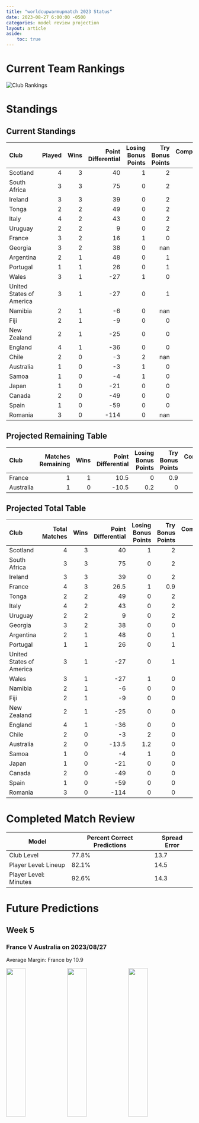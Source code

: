 ```yaml
---  
title: "worldcupwarmupmatch 2023 Status"  
date: 2023-08-27 6:00:00 -0500  
categories: model review projection  
layout: article  
aside:  
    toc: true  
---
```

# Current Team Rankings


![Club Rankings](plots/rankings_worldcupwarmupmatch-2023.png)
# Standings

## Current Standings


| Club                     |   Played |   Wins |   Point Differential |   Losing Bonus Points |   Try Bonus Points |   Competition Points |
|:-------------------------|---------:|-------:|---------------------:|----------------------:|-------------------:|---------------------:|
| Scotland                 |        4 |      3 |                   40 |                     1 |                  2 |                   15 |
| South Africa             |        3 |      3 |                   75 |                     0 |                  2 |                   14 |
| Ireland                  |        3 |      3 |                   39 |                     0 |                  2 |                   14 |
| Tonga                    |        2 |      2 |                   49 |                     0 |                  2 |                   10 |
| Italy                    |        4 |      2 |                   43 |                     0 |                  2 |                   10 |
| Uruguay                  |        2 |      2 |                    9 |                     0 |                  2 |                   10 |
| France                   |        3 |      2 |                   16 |                     1 |                  0 |                    9 |
| Georgia                  |        3 |      2 |                   38 |                     0 |                nan |                    8 |
| Argentina                |        2 |      1 |                   48 |                     0 |                  1 |                    5 |
| Portugal                 |        1 |      1 |                   26 |                     0 |                  1 |                    5 |
| Wales                    |        3 |      1 |                  -27 |                     1 |                  0 |                    5 |
| United States of America |        3 |      1 |                  -27 |                     0 |                  1 |                    5 |
| Namibia                  |        2 |      1 |                   -6 |                     0 |                nan |                    4 |
| Fiji                     |        2 |      1 |                   -9 |                     0 |                  0 |                    4 |
| New Zealand              |        2 |      1 |                  -25 |                     0 |                  0 |                    4 |
| England                  |        4 |      1 |                  -36 |                     0 |                  0 |                    4 |
| Chile                    |        2 |      0 |                   -3 |                     2 |                nan |                    2 |
| Australia                |        1 |      0 |                   -3 |                     1 |                  0 |                    1 |
| Samoa                    |        1 |      0 |                   -4 |                     1 |                  0 |                    1 |
| Japan                    |        1 |      0 |                  -21 |                     0 |                  0 |                    0 |
| Canada                   |        2 |      0 |                  -49 |                     0 |                  0 |                    0 |
| Spain                    |        1 |      0 |                  -59 |                     0 |                  0 |                    0 |
| Romania                  |        3 |      0 |                 -114 |                     0 |                nan |                    0 |



## Projected Remaining Table


| Club      |   Matches Remaining |   Wins |   Point Differential |   Losing Bonus Points |   Try Bonus Points |   Competition Points |
|:----------|--------------------:|-------:|---------------------:|----------------------:|-------------------:|---------------------:|
| France    |                   1 |      1 |                 10.5 |                   0   |                0.9 |                  4.8 |
| Australia |                   1 |      0 |                -10.5 |                   0.2 |                0   |                  0.4 |



## Projected Total Table


| Club                     |   Total Matches |   Wins |   Point Differential |   Losing Bonus Points |   Try Bonus Points |   Competition Points |
|:-------------------------|----------------:|-------:|---------------------:|----------------------:|-------------------:|---------------------:|
| Scotland                 |               4 |      3 |                 40   |                   1   |                2   |                 15   |
| South Africa             |               3 |      3 |                 75   |                   0   |                2   |                 14   |
| Ireland                  |               3 |      3 |                 39   |                   0   |                2   |                 14   |
| France                   |               4 |      3 |                 26.5 |                   1   |                0.9 |                 13.8 |
| Tonga                    |               2 |      2 |                 49   |                   0   |                2   |                 10   |
| Italy                    |               4 |      2 |                 43   |                   0   |                2   |                 10   |
| Uruguay                  |               2 |      2 |                  9   |                   0   |                2   |                 10   |
| Georgia                  |               3 |      2 |                 38   |                   0   |                0   |                  8   |
| Argentina                |               2 |      1 |                 48   |                   0   |                1   |                  5   |
| Portugal                 |               1 |      1 |                 26   |                   0   |                1   |                  5   |
| United States of America |               3 |      1 |                -27   |                   0   |                1   |                  5   |
| Wales                    |               3 |      1 |                -27   |                   1   |                0   |                  5   |
| Namibia                  |               2 |      1 |                 -6   |                   0   |                0   |                  4   |
| Fiji                     |               2 |      1 |                 -9   |                   0   |                0   |                  4   |
| New Zealand              |               2 |      1 |                -25   |                   0   |                0   |                  4   |
| England                  |               4 |      1 |                -36   |                   0   |                0   |                  4   |
| Chile                    |               2 |      0 |                 -3   |                   2   |                0   |                  2   |
| Australia                |               2 |      0 |                -13.5 |                   1.2 |                0   |                  1.4 |
| Samoa                    |               1 |      0 |                 -4   |                   1   |                0   |                  1   |
| Japan                    |               1 |      0 |                -21   |                   0   |                0   |                  0   |
| Canada                   |               2 |      0 |                -49   |                   0   |                0   |                  0   |
| Spain                    |               1 |      0 |                -59   |                   0   |                0   |                  0   |
| Romania                  |               3 |      0 |               -114   |                   0   |                0   |                  0   |



# Completed Match Review


| Model | Percent Correct Predictions | Spread Error |
| ------ | ------ | ------ |
| Club Level | 77.8% | 13.7 |
| Player Level: Lineup | 82.1% | 14.5 |
| Player Level: Minutes | 92.6% | 14.3 |


# Future Predictions

## Week 5

### France V Australia on 2023/08/27


Average Margin: France by 10.9

<p float="left">
<img src="plots/performances_2023-08-27-France_V_Australia.png" width="32%" />
<img src="plots/resultbar_2023-08-27-France_V_Australia.png" width="32%" />
<img src="plots/spreads_2023-08-27-France_V_Australia.png" width="32%" />
</p>
